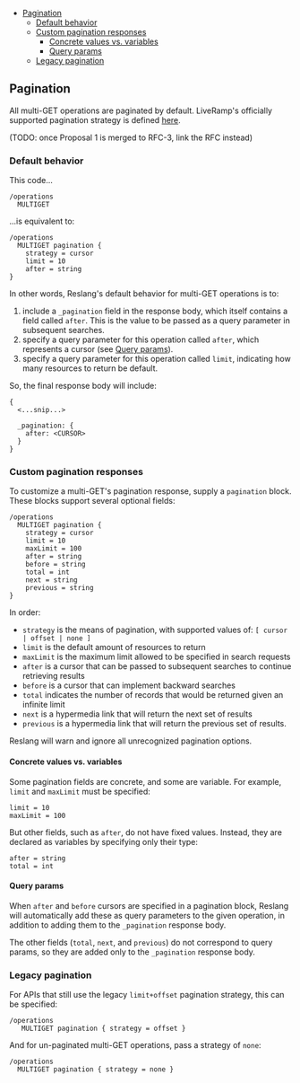 <!-- START doctoc generated TOC please keep comment here to allow auto update -->
<!-- DON'T EDIT THIS SECTION, INSTEAD RE-RUN doctoc TO UPDATE -->

-   [Pagination](#pagination)
    -   [Default behavior](#default-behavior)
    -   [Custom pagination responses](#custom-pagination-responses)
        -   [Concrete values vs. variables](#concrete-values-vs-variables)
        -   [Query params](#query-params)
    -   [Legacy pagination](#legacy-pagination)

<!-- END doctoc generated TOC please keep comment here to allow auto update -->

## Pagination

All multi-GET operations are paginated by default. LiveRamp's officially supported pagination strategy is defined [here](https://docs.google.com/document/d/1O0s85E2RljltCTGAKiQq8h_-WfwR7lWV-e6OFxPppdg/edit).

(TODO: once Proposal 1 is merged to RFC-3, link the RFC instead)

### Default behavior

This code...

```
/operations
  MULTIGET
```

...is equivalent to:

```
/operations
  MULTIGET pagination {
    strategy = cursor
    limit = 10
    after = string
}
```

In other words, Reslang's default behavior for multi-GET operations is to:

1. include a `_pagination` field in the response body, which itself contains a field called `after`. This is the value to be passed as a query parameter in subsequent searches.
2. specify a query parameter for this operation called `after`, which represents a cursor (see [Query params](#query-params)).
3. specify a query parameter for this operation called `limit`, indicating how many resources to return be default.

So, the final response body will include:

```
{
  <...snip...>

  _pagination: {
    after: <CURSOR>
  }
}
```

### Custom pagination responses

To customize a multi-GET's pagination response, supply a `pagination` block. These blocks support several optional fields:

```
/operations
  MULTIGET pagination {
    strategy = cursor
    limit = 10
    maxLimit = 100
    after = string
    before = string
    total = int
    next = string
    previous = string
}
```

In order:

-   `strategy` is the means of pagination, with supported values of: `[ cursor | offset | none ]`
-   `limit` is the default amount of resources to return
-   `maxLimit` is the maximum limit allowed to be specified in search requests
-   `after` is a cursor that can be passed to subsequent searches to continue retrieving results
-   `before` is a cursor that can implement backward searches
-   `total` indicates the number of records that would be returned given an infinite limit
-   `next` is a hypermedia link that will return the next set of results
-   `previous` is a hypermedia link that will return the previous set of results.

Reslang will warn and ignore all unrecognized pagination options.

#### Concrete values vs. variables

Some pagination fields are concrete, and some are variable. For example, `limit` and `maxLimit` must be specified:

```
limit = 10
maxLimit = 100
```

But other fields, such as `after`, do not have fixed values. Instead, they are declared as variables by specifying only their type:

```
after = string
total = int
```

#### Query params

When `after` and `before` cursors are specified in a pagination block, Reslang will automatically add these as query parameters to the given operation, in addition to adding them to the `_pagination` response body.

The other fields (`total`, `next`, and `previous`) do not correspond to query params, so they are added only to the `_pagination` response body.

### Legacy pagination

For APIs that still use the legacy `limit+offset` pagination strategy, this can be specified:

```
/operations
   MULTIGET pagination { strategy = offset }
```

And for un-paginated multi-GET operations, pass a strategy of `none`:

```
/operations
  MULTIGET pagination { strategy = none }
```
